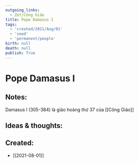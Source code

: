 ```yaml
---
outgoing_links:
  - Zet/Công Giáo
title: Pope Damasus I
tags:
  - 'created/2021/Aug/01'
  - 'seed'
  - 'permanent/people'
birth: null
death: null
publish: True
---
```

# Pope Damasus I

## Notes:
Damasus I (305-384) là giáo hoàng thứ 37 của [[Công Giáo]]

## Ideas & thoughts:

## Created:
- [[2021-08-01]]
